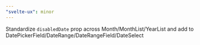 ```yaml
---
"svelte-ux": minor
---
```


Standardize `disabledDate` prop across Month/MonthList/YearList and add to DatePickerField/DateRange/DateRangeField/DateSelect
